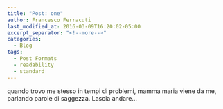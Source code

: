 ```yaml
---
title: "Post: one"
author: Francesco Ferracuti
last_modified_at: 2016-03-09T16:20:02-05:00
excerpt_separator: "<!--more-->"
categories:
  - Blog
tags:
  - Post Formats
  - readability
  - standard
---
```


quando trovo me stesso in tempi di problemi, mamma maria viene da me, parlando parole di saggezza. Lascia andare...
